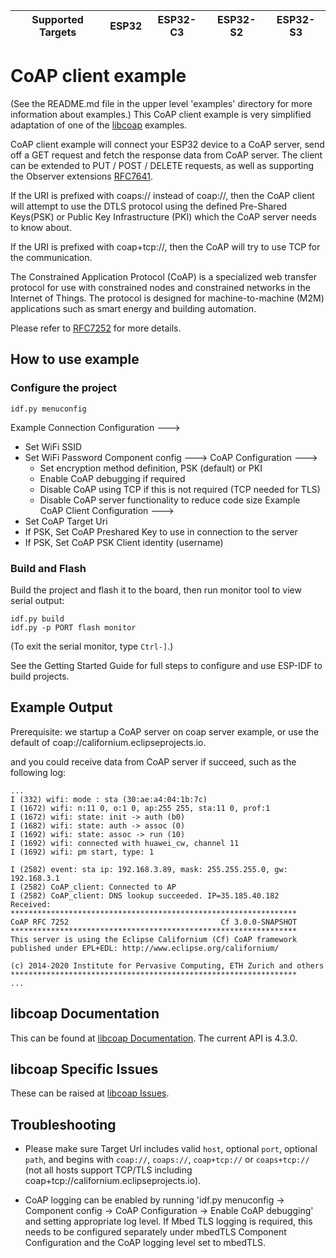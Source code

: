 | Supported Targets | ESP32 | ESP32-C3 | ESP32-S2 | ESP32-S3 |
| ----------------- | ----- | -------- | -------- | -------- |


# CoAP client example

(See the README.md file in the upper level 'examples' directory for more information about examples.)
This CoAP client example is very simplified adaptation of one of the
[libcoap](https://github.com/obgm/libcoap) examples.

CoAP client example will connect your ESP32 device to a CoAP server, send off a GET request and
fetch the response data from CoAP server.  The client can be extended to PUT / POST / DELETE requests,
as well as supporting the Observer extensions [RFC7641](https://tools.ietf.org/html/rfc7641).

If the URI is prefixed with coaps:// instead of coap://, then the CoAP client will attempt to use
the DTLS protocol using the defined Pre-Shared Keys(PSK) or Public Key Infrastructure (PKI) which the
CoAP server needs to know about.

If the URI is prefixed with coap+tcp://, then the CoAP will try to use TCP for the communication.

The Constrained Application Protocol (CoAP) is a specialized web transfer protocol for use with
constrained nodes and constrained networks in the Internet of Things.
The protocol is designed for machine-to-machine (M2M) applications such as smart energy and
building automation.

Please refer to [RFC7252](https://www.rfc-editor.org/rfc/pdfrfc/rfc7252.txt.pdf) for more details.

## How to use example

### Configure the project

```
idf.py menuconfig
```

Example Connection Configuration  --->
 * Set WiFi SSID
 * Set WiFi Password
Component config  --->
  CoAP Configuration  --->
    * Set encryption method definition, PSK (default) or PKI
    * Enable CoAP debugging if required
    * Disable CoAP using TCP if this is not required (TCP needed for TLS)
    * Disable CoAP server functionality to reduce code size
Example CoAP Client Configuration  --->
 * Set CoAP Target Uri
 * If PSK, Set CoAP Preshared Key to use in connection to the server
 * If PSK, Set CoAP PSK Client identity (username)

### Build and Flash

Build the project and flash it to the board, then run monitor tool to view serial output:

```
idf.py build
idf.py -p PORT flash monitor
```

(To exit the serial monitor, type ``Ctrl-]``.)

See the Getting Started Guide for full steps to configure and use ESP-IDF to build projects.

## Example Output
Prerequisite: we startup a CoAP server on coap server example,
or use the default of coap://californium.eclipseprojects.io.

and you could receive data from CoAP server if succeed,
such as the following log:

```
...
I (332) wifi: mode : sta (30:ae:a4:04:1b:7c)
I (1672) wifi: n:11 0, o:1 0, ap:255 255, sta:11 0, prof:1
I (1672) wifi: state: init -> auth (b0)
I (1682) wifi: state: auth -> assoc (0)
I (1692) wifi: state: assoc -> run (10)
I (1692) wifi: connected with huawei_cw, channel 11
I (1692) wifi: pm start, type: 1

I (2582) event: sta ip: 192.168.3.89, mask: 255.255.255.0, gw: 192.168.3.1
I (2582) CoAP_client: Connected to AP
I (2582) CoAP_client: DNS lookup succeeded. IP=35.185.40.182
Received:
****************************************************************
CoAP RFC 7252                                  Cf 3.0.0-SNAPSHOT
****************************************************************
This server is using the Eclipse Californium (Cf) CoAP framework
published under EPL+EDL: http://www.eclipse.org/californium/

(c) 2014-2020 Institute for Pervasive Computing, ETH Zurich and others
****************************************************************
...
```

## libcoap Documentation
This can be found at [libcoap Documentation](https://libcoap.net/documentation.html).
The current API is 4.3.0.

## libcoap Specific Issues
These can be raised at [libcoap Issues](https://github.com/obgm/libcoap/issues).

## Troubleshooting
* Please make sure Target Url includes valid `host`, optional `port`,
optional `path`, and begins with `coap://`, `coaps://`, `coap+tcp://` or `coaps+tcp://`
(not all hosts support TCP/TLS including coap+tcp://californium.eclipseprojects.io).

* CoAP logging can be enabled by running 'idf.py menuconfig -> Component config -> CoAP Configuration -> Enable CoAP debugging'
and setting appropriate log level.  If Mbed TLS logging is required, this needs to be configured separately under mbedTLS
Component Configuration and the CoAP logging level set to mbedTLS.

